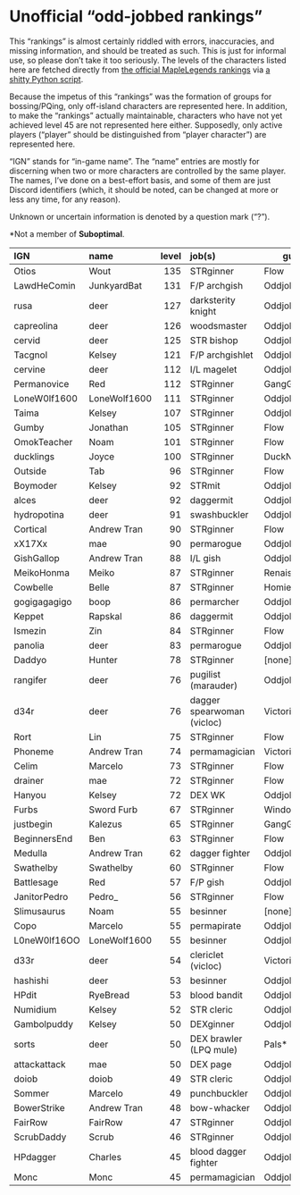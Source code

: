 # Unofficial “odd-jobbed rankings”

This “rankings” is almost certainly riddled with errors, inaccuracies, and
missing information, and should be treated as such. This is just for informal
use, so please don’t take it too seriously. The levels of the characters listed
here are fetched directly from [the official MapleLegends
rankings](https://maplelegends.com/ranking/all) via [a shitty Python
script](https://codeberg.org/oddjobs/odd-jobbed_rankings/src/branch/master/update.py).

Because the impetus of this “rankings” was the formation of groups for
bossing/PQing, only off-island characters are represented here. In addition, to
make the “rankings” actually maintainable, characters who have not yet achieved
level 45 are not represented here either. Supposedly, only active players
(“player” should be distinguished from “player character”) are represented
here.

“IGN” stands for “in-game name”. The “name” entries are mostly for discerning
when two or more characters are controlled by the same player. The names, I’ve
done on a best-effort basis, and some of them are just Discord identifiers
(which, it should be noted, can be changed at more or less any time, for any
reason).

Unknown or uncertain information is denoted by a question mark (“?”).

\*Not a member of <b>Suboptimal</b>.

| IGN        | name         | level | job(s)                 | guild         |
| :--------- | :----------- | ----: | :--------------------- | ------------- |
| Otios | Wout | 135 | STRginner | Flow |
| LawdHeComin | JunkyardBat | 131 | F/P archgish | Oddjobs |
| rusa | deer | 127 | darksterity knight | Oddjobs |
| capreolina | deer | 126 | woodsmaster | Oddjobs |
| cervid | deer | 125 | STR bishop | Oddjobs |
| Tacgnol | Kelsey | 121 | F/P archgishlet | Oddjobs |
| cervine | deer | 112 | I/L magelet | Oddjobs |
| Permanovice | Red | 112 | STRginner | GangGang\* |
| LoneW0lf1600 | LoneWolf1600 | 111 | STRginner | Oddjobs |
| Taima | Kelsey | 107 | STRginner | Oddjobs |
| Gumby | Jonathan | 105 | STRginner | Flow |
| OmokTeacher | Noam | 101 | STRginner | Flow |
| ducklings | Joyce | 100 | STRginner | DuckNation\* |
| Outside | Tab | 96 | STRginner | Flow |
| Boymoder | Kelsey | 92 | STRmit | Oddjobs |
| alces | deer | 92 | daggermit | Oddjobs |
| hydropotina | deer | 91 | swashbuckler | Oddjobs |
| Cortical | Andrew Tran | 90 | STRginner | Flow |
| xX17Xx | mae | 90 | permarogue | Oddjobs |
| GishGallop | Andrew Tran | 88 | I/L gish | Oddjobs |
| MeikoHonma | Meiko | 87 | STRginner | Renaissance\* |
| Cowbelle | Belle | 87 | STRginner | Homies\* |
| gogigagagigo | boop | 86 | permarcher | Oddjobs |
| Keppet | Rapskal | 86 | daggermit | Oddjobs |
| Ismezin | Zin | 84 | STRginner | Flow |
| panolia | deer | 83 | permarogue | Oddjobs |
| Daddyo | Hunter | 78 | STRginner | \[none\]\* |
| rangifer | deer | 76 | pugilist (marauder) | Oddjobs |
| d34r | deer | 76 | dagger spearwoman (vicloc) | Victoria |
| Rort | Lin | 75 | STRginner | Flow |
| Phoneme | Andrew Tran | 74 | permamagician | Victoria |
| Celim | Marcelo | 73 | STRginner | Flow |
| drainer | mae | 72 | STRginner | Flow |
| Hanyou | Kelsey | 72 | DEX WK | Oddjobs |
| Furbs | Sword Furb | 67 | STRginner | WindowsXP\* |
| justbegin | Kalezus | 65 | STRginner | GangGang\* |
| BeginnersEnd | Ben | 63 | STRginner | Flow |
| Medulla | Andrew Tran | 62 | dagger fighter | Oddjobs |
| Swathelby | Swathelby | 60 | STRginner | Flow |
| Battlesage | Red | 57 | F/P gish | Oddjobs |
| JanitorPedro | Pedro\_ | 56 | STRginner | Flow |
| Slimusaurus | Noam | 55 | besinner | \[none\]\* |
| Copo | Marcelo | 55 | permapirate | Oddjobs |
| L0neW0lf16OO | LoneWolf1600 | 55 | besinner | Oddjobs |
| d33r | deer | 54 | clericlet (vicloc) | Victoria |
| hashishi | deer | 53 | besinner | Oddjobs |
| HPdit | RyeBread | 53 | blood bandit | Oddjobs |
| Numidium | Kelsey | 52 | STR cleric | Oddjobs |
| Gambolpuddy | Kelsey | 50 | DEXginner | Oddjobs |
| sorts | deer | 50 | DEX brawler (LPQ mule) | Pals\* |
| attackattack | mae | 50 | DEX page | Oddjobs |
| doiob | doiob | 49 | STR cleric | Oddjobs |
| Sommer | Marcelo | 49 | punchbuckler | Oddjobs |
| BowerStrike | Andrew Tran | 48 | bow-whacker | Oddjobs |
| FairRow | FairRow | 47 | STRginner | Oddjobs |
| ScrubDaddy | Scrub | 46 | STRginner | Oddjobs |
| HPdagger | Charles | 45 | blood dagger fighter | Oddjobs |
| Monc | Monc | 45 | permamagician | Oddjobs |

